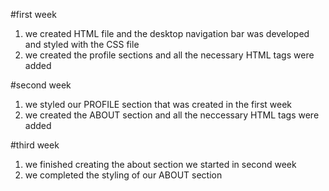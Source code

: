 #first week
1. we created HTML file and the desktop navigation bar was developed and styled with the CSS file
2. we created the profile sections and all the necessary HTML tags were added

#second week
1. we styled our PROFILE section that was created in the first week 
2. we created the ABOUT section and all the neccessary HTML tags were added

#third week
1. we finished creating the about section we started in second week
2. we completed the styling of our ABOUT section